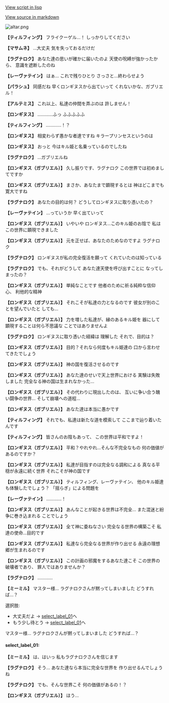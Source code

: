 [View script in lisp](../scripts/202316200.txt)

[View source in markdown](202316200.md)

![altar.png](../images/backgrounds/altar.png)

**【ティルフィング】**
フライクーゲル…！
しっかりしてください

**【マサムネ】**
…大丈夫
気を失っておるだけだ

**【ラグナロク】**
あなた達の思いが確かに届いたのよ
天使の呪縛が強かったから、
意識を遮断したのね

**【レーヴァテイン】**
はぁ…
これで残りひとり
さっさと…終わらせよう

**【パラシュ】**
同感だね
早くロンギヌスから出ていって
くれないかな、ガブリエル！

**【アルテミス】**
これ以上、私達の仲間を弄ぶのは
許しません！

**【ロンギヌス】**
…………ふっ
ふふふふふ

**【ティルフィング】**
…………！？

**【ロンギヌス】**
相変わらず愚かな者達ですね
キラープリンセスというのは

**【ロンギヌス】**
おっと
今はキル姫と名乗っているのでしたね

**【ラグナロク】**
…ガブリエルね

**【ロンギヌス（ガブリエル）】**
久し振りです、ラグナロク
この世界では初めましてですか

**【ロンギヌス（ガブリエル）】**
まさか、あなたまで顕現するとは
神はどこまでも寛大ですね

**【ラグナロク】**
あなたの目的は何？
どうしてロンギヌスに取り憑いたの？

**【レーヴァテイン】**
…っていうか
早く出ていって

**【ロンギヌス（ガブリエル）】**
いやいや
ロンギヌス…このキル姫のお陰で
私はこの世界に顕現できました

**【ロンギヌス（ガブリエル）】**
元を正せば、あなたのためなのですよ
ラグナロク

**【ラグナロク】**
ロンギヌスが私の完全復活を願って
くれていたのは知っている

**【ラグナロク】**
でも、それがどうして
あなた達天使を呼び出すことに
なってしまったの？

**【ロンギヌス（ガブリエル）】**
単純なことです
他者のために祈る純粋な信仰心、
利他的な精神

**【ロンギヌス（ガブリエル）】**
それこそが私達の力となるのです
彼女が別のことを望んでいたと
しても…

**【ロンギヌス（ガブリエル）】**
力を増した私達が、縁のあるキル姫を
器にして顕現することは何ら不思議な
ことではありませんよ

**【ラグナロク】**
ロンギヌスに取り憑いた経緯は
理解した
それで、目的は？

**【ロンギヌス（ガブリエル）】**
目的？それなら何度もキル姫達の
口から言わせてきたでしょう

**【ロンギヌス（ガブリエル）】**
神の国を復活させるのです

**【ロンギヌス（ガブリエル）】**
あなた達のせいで天上世界における
実験は失敗しました
完全なる神の国は生まれなかった…

**【ロンギヌス（ガブリエル）】**
その代わりに現出したのは、
互いに争い合う醜い闘争の世界…
そして崩壊への道程…

**【ロンギヌス（ガブリエル）】**
あなた達は本当に愚かです

**【ティルフィング】**
それでも、私達は新たな道を模索して
ここまで辿り着いたんです

**【ティルフィング】**
皆さんのお陰もあって、
この世界は平和ですよ！

**【ロンギヌス（ガブリエル）】**
平和？やれやれ…そんな不完全なもの
何の価値があるのですか？

**【ロンギヌス（ガブリエル）】**
私達が目指すのは完全なる調和による
真なる平穏が永遠に続く世界
それこそが神の国です

**【ロンギヌス（ガブリエル）】**
ティルフィング、レーヴァテイン、
他のキル姫達も体験したでしょう？
「揺らぎ」による問題を

**【レーヴァテイン】**
…………！

**【ロンギヌス（ガブリエル）】**
あんなことが起きる世界は不完全…
また混迷と紛争に巻き込まれる
ことでしょう

**【ロンギヌス（ガブリエル）】**
全て神に委ねなさい
完全なる世界の構築こそ
私達の使命…目的です

**【ロンギヌス（ガブリエル）】**
私達なら完全なる世界が作り出せる
永遠の理想郷が生まれるのです

**【ロンギヌス（ガブリエル）】**
この計画の邪魔をするあなた達こそ
この世界の破壊者であり、
罪人ではありませんか？

**【ラグナロク】**
…………

**【ミーミル】**
マスター様…
ラグナロクさんが黙ってしまいました
どうすれば…？

選択肢:
- 大丈夫だよ → [select_label_01](#select_label_01)へ
- もう少し待とう → [select_label_01](#select_label_01)へ

マスター様…
ラグナロクさんが黙ってしまいました
どうすれば…？

#### select_label_01:

**【ミーミル】**
は、はいっ
私もラグナロクさんを信じます

**【ラグナロク】**
そう…
あなた達なら本当に完全な世界を
作り出せるんでしょうね

**【ラグナロク】**
でも、そんな世界こそ
何の価値があるの！？

**【ロンギヌス（ガブリエル）】**
ほう…
